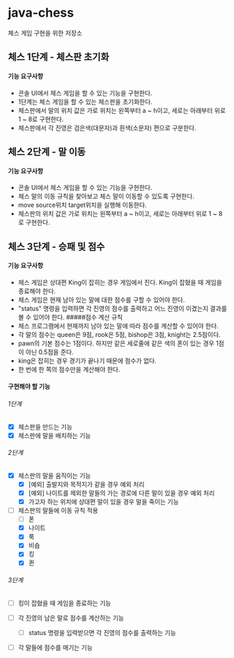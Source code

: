 # java-chess
체스 게임 구현을 위한 저장소

## 체스 1단계 - 체스판 초기화
#### 기능 요구사항
- 콘솔 UI에서 체스 게임을 할 수 있는 기능을 구현한다.
- 1단계는 체스 게임을 할 수 있는 체스판을 초기화한다.
- 체스판에서 말의 위치 값은 가로 위치는 왼쪽부터 a ~ h이고, 세로는 아래부터 위로 1 ~ 8로 구현한다.
- 체스판에서 각 진영은 검은색(대문자)과 흰색(소문자) 편으로 구분한다.
## 체스 2단계 - 말 이동
#### 기능 요구사항
- 콘솔 UI에서 체스 게임을 할 수 있는 기능을 구현한다.
- 체스 말의 이동 규칙을 찾아보고 체스 말이 이동할 수 있도록 구현한다.
- move source위치 target위치을 실행해 이동한다.
- 체스판의 위치 값은 가로 위치는 왼쪽부터 a ~ h이고, 세로는 아래부터 위로 1 ~ 8로 구현한다.
## 체스 3단계 - 승패 및 점수
#### 기능 요구사항
- 체스 게임은 상대편 King이 잡히는 경우 게임에서 진다. King이 잡혔을 때 게임을 종료해야 한다.
- 체스 게임은 현재 남아 있는 말에 대한 점수를 구할 수 있어야 한다.
- "status" 명령을 입력하면 각 진영의 점수를 출력하고 어느 진영이 이겼는지 결과를 볼 수 있어야 한다.
#####점수 계산 규칙
- 체스 프로그램에서 현재까지 남아 있는 말에 따라 점수를 계산할 수 있어야 한다.
- 각 말의 점수는 queen은 9점, rook은 5점, bishop은 3점, knight는 2.5점이다.
- pawn의 기본 점수는 1점이다. 하지만 같은 세로줄에 같은 색의 폰이 있는 경우 1점이 아닌 0.5점을 준다.
- king은 잡히는 경우 경기가 끝나기 때문에 점수가 없다.
- 한 번에 한 쪽의 점수만을 계산해야 한다.

#### 구현해야 할 기능
###### 1단계
- [x] 체스판을 만드는 기능
- [x] 체스판에 말을 배치하는 기능
###### 2단계
- [x] 체스판의 말을 움직이는 기능
    - [x] [예외] 출발지와 목적지가 같을 경우 예외 처리
    - [x] [예외] 나이트를 제외한 말들의 가는 경로에 다른 말이 있을 경우 예외 처리
    - [x] 가고자 하는 위치에 상대편 말이 있을 경우 말을 죽이는 기능
- [ ] 체스판의 말들에 이동 규칙 적용
    - [ ] 폰
    - [x] 나이트
    - [x] 룩
    - [x] 비숍
    - [x] 킹
    - [x] 퀸
###### 3단계
- [ ] 킹이 잡혔을 때 게임을 종료하는 기능
- [ ] 각 진영의 남은 말로 점수를 계산하는 기능
    - [ ] status 명령을 입력받으면 각 진영의 점수를 출력하는 기능
- [ ] 각 말들에 점수를 매기는 기능
    
    
